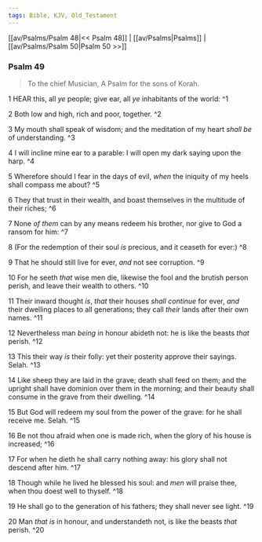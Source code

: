 ```yaml
---
tags: Bible, KJV, Old_Testament
---
```


[[av/Psalms/Psalm 48|<< Psalm 48]] | [[av/Psalms|Psalms]] | [[av/Psalms/Psalm 50|Psalm 50 >>]]

### Psalm 49

> To the chief Musician, A Psalm for the sons of Korah.

1 HEAR this, all _ye_ people; give ear, all _ye_ inhabitants of the world: ^1

2 Both low and high, rich and poor, together. ^2

3 My mouth shall speak of wisdom; and the meditation of my heart _shall_ _be_ of understanding. ^3

4 I will incline mine ear to a parable: I will open my dark saying upon the harp. ^4

5 Wherefore should I fear in the days of evil, _when_ the iniquity of my heels shall compass me about? ^5

6 They that trust in their wealth, and boast themselves in the multitude of their riches; ^6

7 None _of_ _them_ can by any means redeem his brother, nor give to God a ransom for him: ^7

8 (For the redemption of their soul _is_ precious, and it ceaseth for ever:) ^8

9 That he should still live for ever, _and_ not see corruption. ^9

10 For he seeth _that_ wise men die, likewise the fool and the brutish person perish, and leave their wealth to others. ^10

11 Their inward thought _is_, _that_ their houses _shall_ _continue_ for ever, _and_ their dwelling places to all generations; they call _their_ lands after their own names. ^11

12 Nevertheless man _being_ in honour abideth not: he is like the beasts _that_ perish. ^12

13 This their way _is_ their folly: yet their posterity approve their sayings. Selah. ^13

14 Like sheep they are laid in the grave; death shall feed on them; and the upright shall have dominion over them in the morning; and their beauty shall consume in the grave from their dwelling. ^14

15 But God will redeem my soul from the power of the grave: for he shall receive me. Selah. ^15

16 Be not thou afraid when one is made rich, when the glory of his house is increased; ^16

17 For when he dieth he shall carry nothing away: his glory shall not descend after him. ^17

18 Though while he lived he blessed his soul: and _men_ will praise thee, when thou doest well to thyself. ^18

19 He shall go to the generation of his fathers; they shall never see light. ^19

20 Man _that_ _is_ in honour, and understandeth not, is like the beasts _that_ perish. ^20
